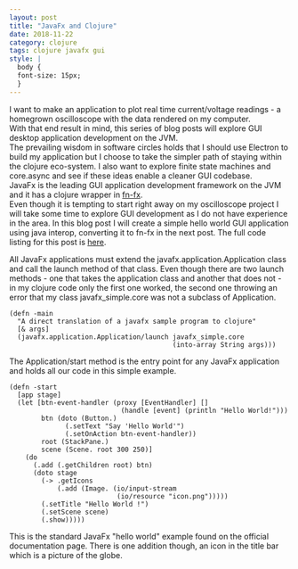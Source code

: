 ```yaml
---
layout: post
title: "JavaFx and Clojure"
date: 2018-11-22
category: clojure
tags: clojure javafx gui
style: |
  body {
  font-size: 15px;
  }
---
```

I want to make an application to plot real time current/voltage readings - a homegrown oscilloscope with the data rendered on my computer.  
With that end result in mind, this series of blog posts will explore GUI desktop application development on the JVM.  
The prevailing wisdom in software circles holds that I should use Electron to build my application but I choose to take the simpler path of staying within the clojure eco-system. I also want to explore finite state machines and core.async and see if these ideas enable a cleaner GUI codebase.  
JavaFx is the leading GUI application development framework on the JVM and it has a clojure wrapper in [fn-fx](https://github.com/fn-fx/fn-fx).  
Even though it is tempting to start right away on my oscilloscope project I will take some time to explore GUI development as I do not have experience in the area. In this blog post I will create a simple hello world GUI application using java interop, converting it to fn-fx in the next post. The full code listing for this post is [here](https://github.com/anuj-seth/javafx-simple).  

All JavaFx applications must extend the javafx.application.Application class and call the launch method of that class. Even though there are two launch methods - one that takes the application class and another that does not - in my clojure code only the first one worked, the second one throwing an error that my class javafx_simple.core was not a subclass of Application.
```
(defn -main
  "A direct translation of a javafx sample program to clojure"
  [& args]
  (javafx.application.Application/launch javafx_simple.core
                                         (into-array String args)))
```

The Application/start method is the entry point for any JavaFx application and holds all our code in this simple example.  
```
(defn -start
  [app stage]
  (let [btn-event-handler (proxy [EventHandler] []
                            (handle [event] (println "Hello World!")))
        btn (doto (Button.)
              (.setText "Say 'Hello World'")
              (.setOnAction btn-event-handler))
        root (StackPane.)
        scene (Scene. root 300 250)]
    (do
      (.add (.getChildren root) btn)
      (doto stage
        (-> .getIcons
            (.add (Image. (io/input-stream
                           (io/resource "icon.png")))))
        (.setTitle "Hello World !")
        (.setScene scene)
        (.show)))))
```
This is the standard JavaFx "hello world" example found on the official documentation page. There is one addition though, an icon in the title bar which is a picture of the globe.
